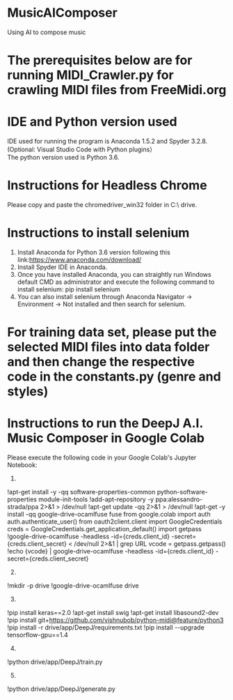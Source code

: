# MusicAIComposer
Using AI to compose music

# The prerequisites below are for running MIDI_Crawler.py for crawling MIDI files from FreeMidi.org

# IDE and Python version used

IDE used for running the program is Anaconda 1.5.2 and Spyder 3.2.8.<br/>
(Optional: Visual Studio Code with Python plugins）<br/>
The python version used is Python 3.6.<br/>

# Instructions for Headless Chrome

Please copy and paste the chromedriver_win32 folder in C:\ drive.

# Instructions to install selenium

1. Install Anaconda for Python 3.6 version following this link:https://www.anaconda.com/download/
2. Install Spyder IDE in Anaconda.
3. Once you have installed Anaconda, you can straightly run Windows default CMD as administrator and execute the following command to install selenium:
    pip install selenium
4. You can also install selenium through Anaconda Navigator -> Environment -> Not installed and then search for selenium.

# For training data set, please put the selected MIDI files into data folder and then change the respective code in the constants.py (genre and styles)

# Instructions to run the DeepJ A.I. Music Composer in Google Colab
Please execute the following code in your Google Colab's Jupyter Notebook:

1.
!apt-get install -y -qq software-properties-common python-software-properties module-init-tools
!add-apt-repository -y ppa:alessandro-strada/ppa 2>&1 > /dev/null
!apt-get update -qq 2>&1 > /dev/null
!apt-get -y install -qq google-drive-ocamlfuse fuse
from google.colab import auth
auth.authenticate_user()
from oauth2client.client import GoogleCredentials
creds = GoogleCredentials.get_application_default()
import getpass
!google-drive-ocamlfuse -headless -id={creds.client_id} -secret={creds.client_secret} < /dev/null 2>&1 | grep URL
vcode = getpass.getpass()
!echo {vcode} | google-drive-ocamlfuse -headless -id={creds.client_id} -secret={creds.client_secret}

2.
!mkdir -p drive
!google-drive-ocamlfuse drive

3.
!pip install keras==2.0
!apt-get install swig
!apt-get install libasound2-dev
!pip install git+https://github.com/vishnubob/python-midi@feature/python3
!pip install -r drive/app/DeepJ/requirements.txt
!pip install --upgrade tensorflow-gpu==1.4

4.
!python drive/app/DeepJ/train.py

5. 
!python drive/app/DeepJ/generate.py
